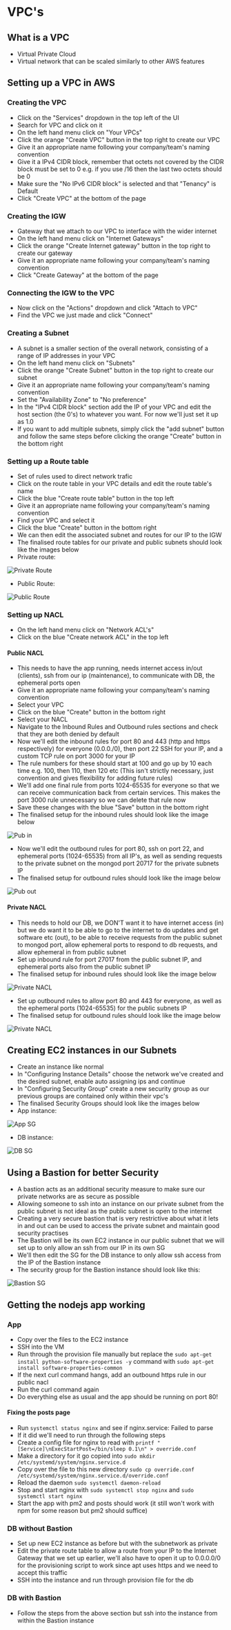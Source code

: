# VPC's
## What is a VPC
- Virtual Private Cloud
- Virtual network that can be scaled similarly to other AWS features
## Setting up a VPC in AWS
### Creating the VPC
- Click on the "Services" dropdown in the top left of the UI
- Search for VPC and click on it
- On the left hand menu click on "Your VPCs"
- Click the orange "Create VPC" button in the top right to create our VPC
- Give it an appropriate name following your company/team's naming convention
- Give it a IPv4 CIDR block, remember that octets not covered by the CIDR block
must be set to 0 e.g. if you use /16 then the last two octets should be 0
- Make sure the "No IPv6 CIDR block" is selected and that "Tenancy" is Default
- Click "Create VPC" at the bottom of the page
### Creating the IGW
- Gateway that we attach to our VPC to interface with the wider internet
- On the left hand menu click on "Internet Gateways"
- Click the orange "Create Internet gateway" button in the top right to create
our gateway
- Give it an appropriate name following your company/team's naming convention
- Click "Create Gateway" at the bottom of the page
### Connecting the IGW to the VPC
- Now click on the "Actions" dropdown and click "Attach to VPC"
- Find the VPC we just made and click "Connect"
### Creating a Subnet
- A subnet is a smaller section of the overall network, consisting of a range
of IP addresses in your VPC
- On the left hand menu click on "Subnets"
- Click the orange "Create Subnet" button in the top right to create our subnet
- Give it an appropriate name following your company/team's naming convention
- Set the "Availability Zone" to "No preference"
- In the "IPv4 CIDR block" section add the IP of your VPC and edit the host
section (the 0's) to whatever you want. For now we'll just set it up as 1.0
- If you want to add multiple subnets, simply click the "add subnet" button and
follow the same steps before clicking the orange "Create" button in the bottom
right
### Setting up a Route table
- Set of rules used to direct network trafic
- Click on the route table in your VPC details and edit the route table's name
- Click the blue "Create route table" button in the top left
- Give it an appropriate name following your company/team's naming convention
- Find your VPC and select it
- Click the blue "Create" button in the bottom right
- We can then edit the associated subnet and routes for our IP to the IGW
- The finalised route tables for our private and public subnets should look like
 the images below
- Private route:

![Private Route](/images/route_table_private.PNG)
- Public Route:

![Public Route](/images/route_table_public.PNG)

### Setting up NACL
- On the left hand menu click on "Network ACL's"
- Click on the blue "Create network ACL" in the top left
#### Public NACL
- This needs to have the app running, needs internet access in/out (clients),
ssh from our ip (maintenance), to communicate with DB, the ephemeral ports open
- Give it an appropriate name following your company/team's naming convention
- Select your VPC
- Click on the blue "Create" button in the bottom right
- Select your NACL
- Navigate to the Inbound Rules and Outbound rules sections and check that they
are both denied by default
- Now we'll edit the inbound rules for port 80 and 443 (http and https
  respectively) for everyone (0.0.0./0), then port 22 SSH for your IP, and a
  custom TCP rule on port 3000 for your IP
- The rule numbers for these should start at 100 and go up by 10 each time e.g.
100, then 110, then 120 etc (This isn't strictly necessary, just convention and
gives flexibility for adding future rules)
- We'll add one final rule from ports 1024-65535 for everyone so that we can
receive communication back from certain services. This makes the port 3000 rule
unnecessary so we can delete that rule now
- Save these changes with the blue "Save" button in the bottom right
- The finalised setup for the inbound rules should look like the image below

![Pub in](/images/Public_NACL_inbound.PNG)
- Now we'll edit the outbound rules for port 80, ssh on port 22, and ephemeral
ports (1024-65535) from all IP's, as well as sending requests to the private
subnet on the mongod port 20717 for the private subnets IP
- The finalised setup for outbound rules should look like the image below

![Pub out](/images/Public_NACL_outbound.PNG)

#### Private NACL
- This needs to hold our DB, we DON'T want it to have internet access (in) but
we do want it to be able to go to the internet to do updates and get software
etc (out), to be able to receive requests from the public subnet to mongod port,
allow ephemeral ports to respond to db requests, and allow ephemeral in from
public subnet
- Set up inbound rule for port 27017 from the public subnet IP, and ephemeral
ports also from the public subnet IP
- The finalised setup for inbound rules should look like the image below

![Private NACL](/images/Private_NACL_inbound.PNG)
- Set up outbound rules to allow port 80 and 443 for everyone, as well as the
ephemeral ports (1024-65535) for the public subnets IP
- The finalised setup for outbound rules should look like the image below

![Private NACL](/images/Private_NACL_outbound.PNG)

## Creating EC2 instances in our Subnets
- Create an instance like normal
- In "Configuring Instance Details" choose the network we've created and the
desired subnet, enable auto assigning ips and continue
- In "Configuring Security Group" create a new security group as our previous
groups are contained only within their vpc's
- The finalised Security Groups should look like the images below
- App instance:

![App SG](/images/App_SG.PNG)
- DB instance:

![DB SG](/images/DB_SG.PNG)

## Using a Bastion for better Security
- A bastion acts as an additional security measure to make sure our private
networks are as secure as possible
- Allowing someone to ssh into an instance on our private subnet from the public
subnet is not ideal as the public subnet is open to the internet
- Creating a very secure bastion that is very restrictive about what it lets in
and out can be used to access the private subnet and maintain good security
practises
- The Bastion will be its own EC2 instance in our public subnet that we will set
up to only allow an ssh from our IP in its own SG
- We'll then edit the SG for the DB instance to only allow ssh access from
the IP of the Bastion instance
- The security group for the Bastion instance should look like this:

![Bastion SG](/images/Bastion_SG.PNG)


## Getting the nodejs app working
### App
- Copy over the files to the EC2 instance
- SSH into the VM
- Run through the provision file manually but replace the `sudo apt-get install python-software-properties -y`
command with `sudo apt-get install software-properties-common`
- If the next curl command hangs, add an outbound https rule in our public nacl
- Run the curl command again
- Do everything else as usual and the app should be running on port 80!
#### Fixing the posts page
- Run `systemctl status nginx` and see if nginx.service: Failed to parse
- If it did we'll need to run through the following steps
- Create a config file for nginx to read with `printf "[Service]\nExecStartPost=/bin/sleep 0.1\n" > override.conf`
- Make a directory for it go copied into `sudo mkdir /etc/systemd/system/nginx.service.d`
- Copy over the file to this new directory `sudo cp override.conf /etc/systemd/system/nginx.service.d/override.conf`
- Reload the daemon `sudo systemctl daemon-reload`
- Stop and start nginx with `sudo systemctl stop nginx` and `sudo systemctl start nginx`
- Start the app with pm2 and posts should work (it still won't work with npm
for some reason but pm2 should suffice)
### DB without Bastion
- Set up new EC2 instance as before but with the subnetwork as private
- Edit the private route table to allow a route from your IP to the Internet
Gateway that we set up earlier, we'll also have to open it up to 0.0.0.0/0 for
the provisioning script to work since apt uses https and we need to accept this
traffic
- SSH into the instance and run through provision file for the db
### DB with Bastion
- Follow the steps from the above section but ssh into the instance from within
the Bastion instance
